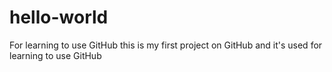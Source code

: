 # hello-world
For learning to use GitHub
this is my first project on GitHub and it's used for learning to use GitHub

